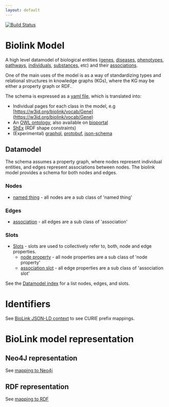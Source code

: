 ```yaml
---
layout: default
---
```


[![Build Status](https://travis-ci.org/biolink/biolink-model.svg?branch=master)](https://travis-ci.org/biolink/biolink-model)

# Biolink Model

A high level datamodel of biological entities ([genes](docs/Gene), [diseases](docs/Disease),
[phenotypes](docs/Phenotype), [pathways](docs/Pathway), [individuals](docs/IndividualOrganism), [substances](docs/ChemicalSubstance), etc) and their
[associations](docs/Association).

One of the main uses of the model is as a way of standardizing types
and relational structures in knowledge graphs (KGs), where the KG may
be either a property graph or RDF.

The schema is expressed as a [yaml file](biolink-model.yaml), which is translated into:

 * Individual pages for each class in the model, e.g [https://w3id.org/biolink/vocab/Gene](https://w3id.org/biolink/vocab/Gene)
 * An [OWL ontology](biolink-model.owl), also available on [bioportal](https://bioportal.bioontology.org/ontologies/BLM)
 * [ShEx](biolink-model.shex) (RDF shape constraints)
 * (Experimental) [graphql](biolink-model.graphql), [protobuf](biolink-model.proto), [json-schema](biolink-model.json)

## Datamodel

The schema assumes a property graph, where nodes represent individual entities, and edges represent associations between nodes. The biolink model provides a schema for both nodes and edges.

### Nodes

 * [named thing](docs/NamedThing) - all nodes are a sub class of 'named thing'

### Edges

 * [association](docs/Association) - all edges are a sub class of 'association'

### Slots

 * [Slots](docs/index#slots) - slots are used to collectively refer to, both, node and edge properties.
    * [node property](docs/node_property) - all node properties are a sub class of 'node property'
    * [association slot](docs/association_slot) - all edge properties are a sub class of 'association slot'
 

See the [Datamodel index](docs/index) for a list nodes, edges, and slots.


# Identifiers

See [BioLink JSON-LD context](context.jsonld) to see CURIE prefix mappings.


# BioLink model representation

## Neo4J representation

See [mapping to Neo4j](about/mapping-neo4j)

## RDF representation

See [mapping to RDF](about/mapping-rdf)
